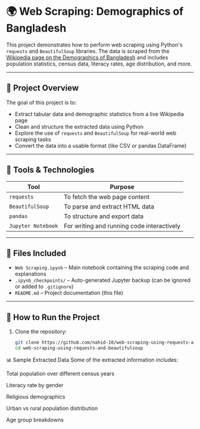 # 🌍 Web Scraping: Demographics of Bangladesh

This project demonstrates how to perform web scraping using Python's `requests` and `BeautifulSoup` libraries. The data is scraped from the [Wikipedia page on the Demographics of Bangladesh](https://en.wikipedia.org/wiki/Demographics_of_Bangladesh) and includes population statistics, census data, literacy rates, age distribution, and more.

---

## 📌 Project Overview

The goal of this project is to:
- Extract tabular data and demographic statistics from a live Wikipedia page
- Clean and structure the extracted data using Python
- Explore the use of `requests` and `BeautifulSoup` for real-world web scraping tasks
- Convert the data into a usable format (like CSV or pandas DataFrame)

---

## 🧰 Tools & Technologies

| Tool            | Purpose                         |
|-----------------|---------------------------------|
| `requests`      | To fetch the web page content   |
| `BeautifulSoup` | To parse and extract HTML data  |
| `pandas`        | To structure and export data    |
| `Jupyter Notebook` | For writing and running code interactively |

---

## 📂 Files Included

- `Web Scraping.ipynb` – Main notebook containing the scraping code and explanations
- `.ipynb_checkpoints/` – Auto-generated Jupyter backup (can be ignored or added to `.gitignore`)
- `README.md` – Project documentation (this file)

---

## 🚀 How to Run the Project

1. Clone the repository:
   ```bash
   git clone https://github.com/nahid-10/web-scraping-using-requests-and-beautifulsoup.git
   cd web-scraping-using-requests-and-beautifulsoup


📊 Sample Extracted Data
Some of the extracted information includes:

Total population over different census years

Literacy rate by gender

Religious demographics

Urban vs rural population distribution

Age group breakdowns
